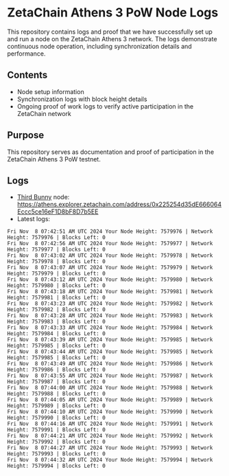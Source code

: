 # ZetaChain Athens 3 PoW Node Logs
This repository contains logs and proof that we have successfully set up and run a node on the ZetaChain Athens 3 network. The logs demonstrate continuous node operation, including synchronization details and performance.

## Contents
- Node setup information
- Synchronization logs with block height details
- Ongoing proof of work logs to verify active participation in the ZetaChain network

## Purpose
This repository serves as documentation and proof of participation in the ZetaChain Athens 3 PoW testnet.

## Logs

- [Third Bunny](https://thirdbunny.xyz/) node: https://athens.explorer.zetachain.com/address/0x225254d35dE666064Eccc5ce16eF1D8bF8D7b5EE
- Latest logs:
```
Fri Nov  8 07:42:51 AM UTC 2024 Your Node Height: 7579976 | Network Height: 7579976 | Blocks Left: 0
Fri Nov  8 07:42:56 AM UTC 2024 Your Node Height: 7579977 | Network Height: 7579977 | Blocks Left: 0
Fri Nov  8 07:43:02 AM UTC 2024 Your Node Height: 7579978 | Network Height: 7579978 | Blocks Left: 0
Fri Nov  8 07:43:07 AM UTC 2024 Your Node Height: 7579979 | Network Height: 7579979 | Blocks Left: 0
Fri Nov  8 07:43:12 AM UTC 2024 Your Node Height: 7579980 | Network Height: 7579980 | Blocks Left: 0
Fri Nov  8 07:43:18 AM UTC 2024 Your Node Height: 7579981 | Network Height: 7579981 | Blocks Left: 0
Fri Nov  8 07:43:23 AM UTC 2024 Your Node Height: 7579982 | Network Height: 7579982 | Blocks Left: 0
Fri Nov  8 07:43:28 AM UTC 2024 Your Node Height: 7579983 | Network Height: 7579983 | Blocks Left: 0
Fri Nov  8 07:43:33 AM UTC 2024 Your Node Height: 7579984 | Network Height: 7579984 | Blocks Left: 0
Fri Nov  8 07:43:39 AM UTC 2024 Your Node Height: 7579985 | Network Height: 7579985 | Blocks Left: 0
Fri Nov  8 07:43:44 AM UTC 2024 Your Node Height: 7579985 | Network Height: 7579985 | Blocks Left: 0
Fri Nov  8 07:43:49 AM UTC 2024 Your Node Height: 7579986 | Network Height: 7579986 | Blocks Left: 0
Fri Nov  8 07:43:55 AM UTC 2024 Your Node Height: 7579987 | Network Height: 7579987 | Blocks Left: 0
Fri Nov  8 07:44:00 AM UTC 2024 Your Node Height: 7579988 | Network Height: 7579988 | Blocks Left: 0
Fri Nov  8 07:44:05 AM UTC 2024 Your Node Height: 7579989 | Network Height: 7579989 | Blocks Left: 0
Fri Nov  8 07:44:10 AM UTC 2024 Your Node Height: 7579990 | Network Height: 7579990 | Blocks Left: 0
Fri Nov  8 07:44:16 AM UTC 2024 Your Node Height: 7579991 | Network Height: 7579991 | Blocks Left: 0
Fri Nov  8 07:44:21 AM UTC 2024 Your Node Height: 7579992 | Network Height: 7579992 | Blocks Left: 0
Fri Nov  8 07:44:27 AM UTC 2024 Your Node Height: 7579993 | Network Height: 7579993 | Blocks Left: 0
Fri Nov  8 07:44:32 AM UTC 2024 Your Node Height: 7579994 | Network Height: 7579994 | Blocks Left: 0
```
